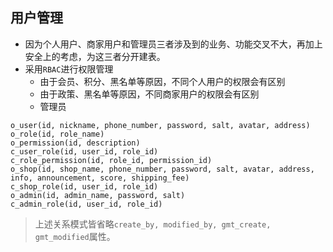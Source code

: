 ## 用户管理
- 因为个人用户、商家用户和管理员三者涉及到的业务、功能交叉不大，再加上安全上的考虑，为这三者分开建表。
- 采用`RBAC`进行权限管理
	- 由于会员、积分、黑名单等原因，不同个人用户的权限会有区别
	- 由于政策、黑名单等原因，不同商家用户的权限会有区别
	- 管理员
```
o_user(id, nickname, phone_number, password, salt, avatar, address)
o_role(id, role_name)
o_permission(id, description)
c_user_role(id, user_id, role_id)
c_role_permission(id, role_id, permission_id)
o_shop(id, shop_name, phone_number, password, salt, avatar, address, info, announcement, score, shipping_fee)
c_shop_role(id, user_id, role_id)
o_admin(id, admin_name, password, salt)
c_admin_role(id, user_id, role_id)
```
> 上述关系模式皆省略`create_by, modified_by, gmt_create, gmt_modified`属性。

<!--stackedit_data:
eyJoaXN0b3J5IjpbNzI4Mjc3NDgxLC0yMTIzODc2MDMxLC0xNz
E4MjE0MTUsLTE2OTgwODQ5MTQsLTE4NTM2ODEwNDAsMTY0MTk2
NzU4MiwyMTE2MTUzMDg2LC0xOTIxNDIxNjk2XX0=
-->